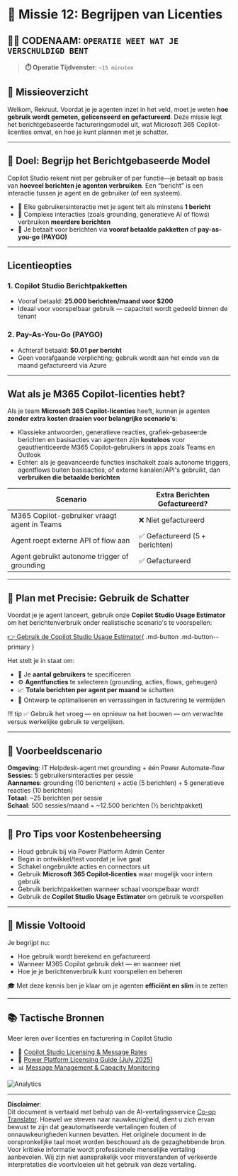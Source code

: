 <!--
CO_OP_TRANSLATOR_METADATA:
{
  "original_hash": "6f05e50f132514dcd264bd48fae3f1ef",
  "translation_date": "2025-10-17T01:33:34+00:00",
  "source_file": "docs/recruit/12-understanding-licensing/README.md",
  "language_code": "nl"
}
-->
# 🚨 Missie 12: Begrijpen van Licenties

## 🕵️‍♂️ CODENAAM: `OPERATIE WEET WAT JE VERSCHULDIGD BENT`

> **⏱️ Operatie Tijdvenster:** `~15 minuten`

## 🎯 Missieoverzicht

Welkom, Rekruut. Voordat je je agenten inzet in het veld, moet je weten **hoe gebruik wordt gemeten, gelicenseerd en gefactureerd**. Deze missie legt het berichtgebaseerde factureringsmodel uit, wat Microsoft 365 Copilot-licenties omvat, en hoe je kunt plannen met je schatter.

---

## 🎯 Doel: Begrijp het Berichtgebaseerde Model

Copilot Studio rekent niet per gebruiker of per functie—je betaalt op basis van **hoeveel berichten je agenten verbruiken**. Een “bericht” is een interactie tussen je agent en de gebruiker (of een systeem).

- 💬 Elke gebruikersinteractie met je agent telt als minstens **1 bericht**
- 🔄 Complexe interacties (zoals grounding, generatieve AI of flows) verbruiken **meerdere berichten**
- 💼 Je betaalt voor berichten via **vooraf betaalde pakketten** of **pay-as-you-go (PAYGO)**

---

## Licentieopties

### 1. **Copilot Studio Berichtpakketten**

- Vooraf betaald: **25.000 berichten/maand voor $200**
- Ideaal voor voorspelbaar gebruik — capaciteit wordt gedeeld binnen de tenant

### 2. **Pay-As-You-Go (PAYGO)**

- Achteraf betaald: **$0.01 per bericht**
- Geen voorafgaande verplichting; gebruik wordt aan het einde van de maand gefactureerd via Azure

---

## Wat als je M365 Copilot-licenties hebt?

Als je team **Microsoft 365 Copilot-licenties** heeft, kunnen je agenten **zonder extra kosten draaien voor belangrijke scenario's**:

- Klassieke antwoorden, generatieve reacties, grafiek-gebaseerde berichten en basisacties van agenten zijn **kosteloos** voor geauthenticeerde M365 Copilot-gebruikers in apps zoals Teams en Outlook  
- Echter: als je geavanceerde functies inschakelt zoals autonome triggers, agentflows buiten basisacties, of externe kanalen/API's gebruikt, dan **verbruiken die betaalde berichten**

| Scenario                                     | Extra Berichten Gefactureerd?                |
|---------------------------------------------|----------------------------------------------|
| M365 Copilot-gebruiker vraagt agent in Teams | ❌ Niet gefactureerd                          |
| Agent roept externe API of flow aan         | ✅ Gefactureerd (5 + berichten)               |
| Agent gebruikt autonome trigger of grounding | ✅ Gefactureerd                               |

---

## 🧮 Plan met Precisie: Gebruik de Schatter

Voordat je je agent lanceert, gebruik onze **Copilot Studio Usage Estimator** om het berichtenverbruik onder realistische scenario's te voorspellen:

[👉 Gebruik de Copilot Studio Usage Estimator](https://aka.ms/mcs-estimator){ .md-button .md-button--primary }

Het stelt je in staat om:

- 🔢 Je **aantal gebruikers** te specificeren
- ⚙️ **Agentfuncties** te selecteren (grounding, acties, flows, geheugen)
- 📈 **Totale berichten per agent per maand** te schatten
- 🧠 Ontwerp te optimaliseren en verrassingen in facturering te vermijden

!!! tip
    ✅ Gebruik het vroeg — en opnieuw na het bouwen — om verwachte versus werkelijke gebruik te vergelijken.

---

## 💼 Voorbeeldscenario

**Omgeving**: IT Helpdesk-agent met grounding + één Power Automate-flow  
**Sessies**: 5 gebruikersinteracties per sessie  
**Aannames**: grounding (10 berichten) + actie (5 berichten) + 5 generatieve reacties (10 berichten)  
**Totaal**: ~25 berichten per sessie  
**Schaal**: 500 sessies/maand = ~12.500 berichten (½ berichtpakket)

---

## 🧠 Pro Tips voor Kostenbeheersing

- Houd gebruik bij via Power Platform Admin Center
- Begin in ontwikkel/test voordat je live gaat
- Schakel ongebruikte acties en connectors uit
- Gebruik **Microsoft 365 Copilot-licenties** waar mogelijk voor intern gebruik
- Gebruik berichtpakketten wanneer schaal voorspelbaar wordt
- Gebruik de **Copilot Studio Usage Estimator** om gebruik te voorspellen

---

## 🏁 Missie Voltooid

Je begrijpt nu:

- Hoe gebruik wordt berekend en gefactureerd
- Wanneer M365 Copilot gebruik dekt — en wanneer niet
- Hoe je je berichtenverbruik kunt voorspellen en beheren

🎓 Met deze kennis ben je klaar om je agenten **efficiënt en slim** in te zetten

---

## 📚 Tactische Bronnen

Meer leren over licenties en facturering in Copilot Studio

- 📄 [Copilot Studio Licensing & Message Rates](https://learn.microsoft.com/microsoft-copilot-studio/billing-licensing?WT.mc_id=power-170631-apdunnam)
- 📘 [Power Platform Licensing Guide (July 2025)](https://cdn-dynmedia-1.microsoft.com/is/content/microsoftcorp//microsoft/bade/documents/products-and-services/en-us/bizapps/Power-Platform-Licensing-Guide-July-2025.pdf?WT.mc_id=power-170631-apdunnam)
- 📊 [Message Management & Capacity Monitoring](https://learn.microsoft.com/power-platform/admin/manage-copilot-studio-messages-capacity?WT.mc_id=power-170631-apdunnam)

<img src="https://m365-visitor-stats.azurewebsites.net/agent-academy/recruit/12-understanding-licensing" alt="Analytics" />

---

**Disclaimer**:  
Dit document is vertaald met behulp van de AI-vertalingsservice [Co-op Translator](https://github.com/Azure/co-op-translator). Hoewel we streven naar nauwkeurigheid, dient u zich ervan bewust te zijn dat geautomatiseerde vertalingen fouten of onnauwkeurigheden kunnen bevatten. Het originele document in de oorspronkelijke taal moet worden beschouwd als de gezaghebbende bron. Voor kritieke informatie wordt professionele menselijke vertaling aanbevolen. Wij zijn niet aansprakelijk voor misverstanden of verkeerde interpretaties die voortvloeien uit het gebruik van deze vertaling.
